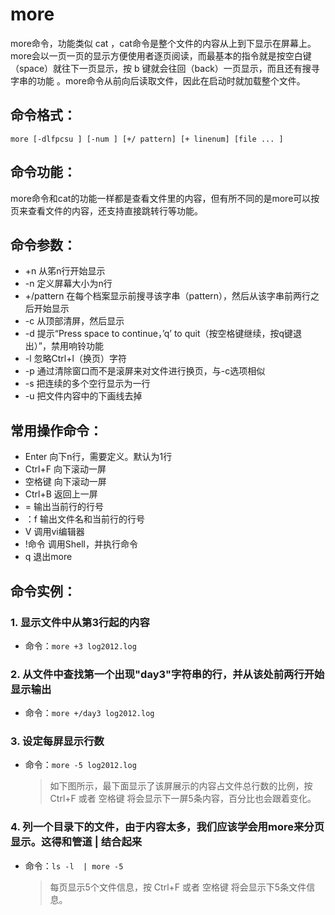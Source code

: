 # more

more命令，功能类似 cat ，cat命令是整个文件的内容从上到下显示在屏幕上。 more会以一页一页的显示方便使用者逐页阅读，而最基本的指令就是按空白键（space）就往下一页显示，按 b 键就会往回（back）一页显示，而且还有搜寻字串的功能 。more命令从前向后读取文件，因此在启动时就加载整个文件。

## 命令格式：

`more [-dlfpcsu ] [-num ] [+/ pattern] [+ linenum] [file ... ] `

## 命令功能：

more命令和cat的功能一样都是查看文件里的内容，但有所不同的是more可以按页来查看文件的内容，还支持直接跳转行等功能。

## 命令参数：
- +n      从笫n行开始显示
- -n       定义屏幕大小为n行
- +/pattern 在每个档案显示前搜寻该字串（pattern），然后从该字串前两行之后开始显示  
- -c       从顶部清屏，然后显示
- -d       提示“Press space to continue，’q’ to quit（按空格键继续，按q键退出）”，禁用响铃功能
- -l        忽略Ctrl+l（换页）字符
- -p       通过清除窗口而不是滚屏来对文件进行换页，与-c选项相似
- -s       把连续的多个空行显示为一行
- -u       把文件内容中的下画线去掉

## 常用操作命令：
- Enter    向下n行，需要定义。默认为1行
- Ctrl+F   向下滚动一屏
- 空格键  向下滚动一屏
- Ctrl+B  返回上一屏
- =       输出当前行的行号
- ：f     输出文件名和当前行的行号
- V      调用vi编辑器
- !命令   调用Shell，并执行命令 
- q       退出more

## 命令实例：

### 1. 显示文件中从第3行起的内容

- 命令：`more +3 log2012.log`

### 2. 从文件中查找第一个出现"day3"字符串的行，并从该处前两行开始显示输出 

- 命令：`more +/day3 log2012.log`

### 3. 设定每屏显示行数 

- 命令：`more -5 log2012.log`

    >如下图所示，最下面显示了该屏展示的内容占文件总行数的比例，按 Ctrl+F 或者 空格键 将会显示下一屏5条内容，百分比也会跟着变化。

### 4. 列一个目录下的文件，由于内容太多，我们应该学会用more来分页显示。这得和管道 | 结合起来 

- 命令：`ls -l  | more -5`

    >每页显示5个文件信息，按 Ctrl+F 或者 空格键 将会显示下5条文件信息。